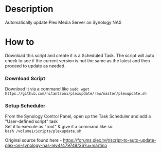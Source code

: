 # Description
Automatically update Plex Media Server on Synology NAS

# How to
Download this script and create it is a Scheduled Task. The script will auto check to see if the current version is not the same as the latest and then proceed to update as needed.

### Download Script
Download it via a command like `sudo wget https://github.com/nitantsoni/plexupdate/raw/master/plexupdate.sh`  

### Setup Scheduler
From the Synology Control Panel, open up the Task Scheduler and add a "User-defined script" task  
Set it to execute as "root" & give it a command like so  
`bash /volume1/Scripts/plexupdate.sh`  

Original source found here - https://forums.plex.tv/t/script-to-auto-update-plex-on-synology-nas-rev4/479748/36?u=martino

